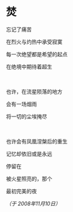 # 焚

忘记了痛苦

在烈火与灼热中承受寂寞

每一次绝望都是希望的起点

在绝境中期待着超生

　

也许，在流星陨落的地方

会有一场烟雨

将一切的尘埃掩尽

　

也许会有凤凰涅槃后的重生 

记忆却依旧或是永远

停留在

被火星照亮的，那个

最初完美的夜

*（于 2008年11月10日）*
